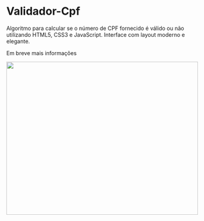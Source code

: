 # Validador-Cpf
Algoritmo para calcular se o número de CPF fornecido é válido ou não utilizando HTML5, CSS3 e JavaScript. Interface com layout moderno e elegante.

Em breve mais informações

<img src="https://img.elo7.com.br/product/original/2B5FF21/em-manutencao-placas-sinalizacao.jpg" width="500px" height="400px" >
